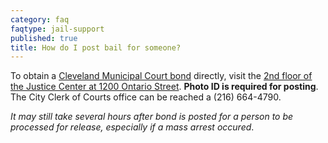 ```yaml
---
category: faq
faqtype: jail-support
published: true
title: How do I post bail for someone?
---
```

To obtain a [Cleveland Municipal Court bond](http://www.city.cleveland.oh.us/CityofCleveland/Home/Government/CityAgencies/PublicSafety/Corrections/Bonds) directly, visit the [2nd floor of the Justice Center at 1200 Ontario Street](https://goo.gl/maps/9cPspHcHCY82). **Photo ID is required for posting**. The City Clerk of Courts office can be reached a (216) 664-4790.

_It may still take several hours after bond is posted for a person to be processed for release, especially if a mass arrest occured_.
